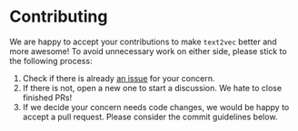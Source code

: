 # Contributing

We are happy to accept your contributions to make `text2vec` better and more awesome! To avoid unnecessary work on either
side, please stick to the following process:

1. Check if there is already [an issue](https://github.com/shibing624/similarities/issues) for your concern.
2. If there is not, open a new one to start a discussion. We hate to close finished PRs!
3. If we decide your concern needs code changes, we would be happy to accept a pull request. Please consider the
commit guidelines below.